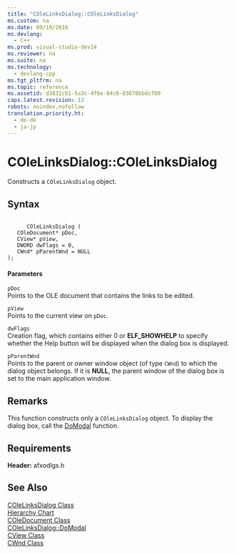 ```yaml
---
title: "COleLinksDialog::COleLinksDialog"
ms.custom: na
ms.date: 09/19/2016
ms.devlang: 
  - C++
ms.prod: visual-studio-dev14
ms.reviewer: na
ms.suite: na
ms.technology: 
  - devlang-cpp
ms.tgt_pltfrm: na
ms.topic: reference
ms.assetid: d3831cb1-5a3c-4f6e-84c6-83678bbdcf80
caps.latest.revision: 12
robots: noindex,nofollow
translation.priority.ht: 
  - de-de
  - ja-jp
---
```

# COleLinksDialog::COleLinksDialog
Constructs a `COleLinksDialog` object.  
  
## Syntax  
  
```  
  
      COleLinksDialog (  
   COleDocument* pDoc,  
   CView* pView,  
   DWORD dwFlags = 0,  
   CWnd* pParentWnd = NULL   
);  
```  
  
#### Parameters  
 `pDoc`  
 Points to the OLE document that contains the links to be edited.  
  
 `pView`  
 Points to the current view on `pDoc`.  
  
 `dwFlags`  
 Creation flag, which contains either 0 or **ELF_SHOWHELP** to specify whether the Help button will be displayed when the dialog box is displayed.  
  
 `pParentWnd`  
 Points to the parent or owner window object (of type `CWnd`) to which the dialog object belongs. If it is **NULL**, the parent window of the dialog box is set to the main application window.  
  
## Remarks  
 This function constructs only a `COleLinksDialog` object. To display the dialog box, call the [DoModal](../vs140/COleLinksDialog--DoModal.md) function.  
  
## Requirements  
 **Header:** afxodlgs.h  
  
## See Also  
 [COleLinksDialog Class](../vs140/COleLinksDialog-Class.md)   
 [Hierarchy Chart](../vs140/Hierarchy-Chart.md)   
 [COleDocument Class](../vs140/COleDocument-Class.md)   
 [COleLinksDialog::DoModal](../vs140/COleLinksDialog--DoModal.md)   
 [CView Class](../vs140/CView-Class.md)   
 [CWnd Class](../vs140/CWnd-Class.md)